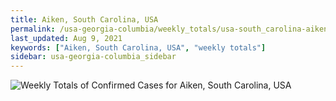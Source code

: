 ```yaml
---
title: Aiken, South Carolina, USA
permalink: /usa-georgia-columbia/weekly_totals/usa-south_carolina-aiken-weekly_totals.html
last_updated: Aug 9, 2021
keywords: ["Aiken, South Carolina, USA", "weekly totals"]
sidebar: usa-georgia-columbia_sidebar
---
```


![Weekly Totals of Confirmed Cases for Aiken, South Carolina, USA](/covid_tracker/images/graphs/usa-south_carolina-aiken-weekly_totals_graph.png)

